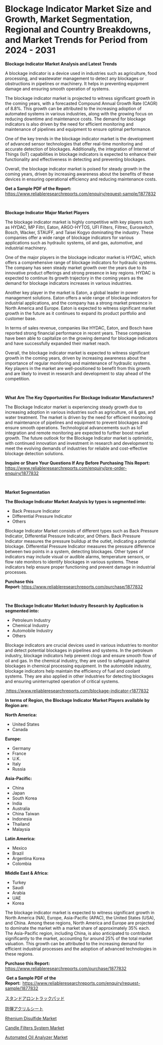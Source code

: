 <p><h1>Blockage Indicator Market Size and Growth, Market Segmentation, Regional and Country Breakdowns, and Market Trends for Period from 2024 -  2031</h1></p><p><strong>Blockage Indicator Market Analysis and Latest Trends</strong></p>
<p><p>A blockage indicator is a device used in industries such as agriculture, food processing, and wastewater management to detect any blockages or obstructions in pipelines or machinery. It helps in preventing equipment damage and ensuring smooth operation of systems.</p><p>The blockage indicator market is projected to witness significant growth in the coming years, with a forecasted Compound Annual Growth Rate (CAGR) of 8.8%. This growth can be attributed to the increasing adoption of automated systems in various industries, along with the growing focus on reducing downtime and maintenance costs. The demand for blockage indicators is also driven by the need for efficient monitoring and maintenance of pipelines and equipment to ensure optimal performance.</p><p>One of the key trends in the blockage indicator market is the development of advanced sensor technologies that offer real-time monitoring and accurate detection of blockages. Additionally, the integration of Internet of Things (IoT) capabilities in blockage indicators is expected to enhance their functionality and effectiveness in detecting and preventing blockages.</p><p>Overall, the blockage indicator market is poised for steady growth in the coming years, driven by increasing awareness about the benefits of these devices in ensuring operational efficiency and reducing maintenance costs.</p></p>
<p><strong>Get a Sample PDF of the Report:&nbsp;</strong> <a href="https://www.reliableresearchreports.com/enquiry/request-sample/1877832">https://www.reliableresearchreports.com/enquiry/request-sample/1877832</a></p>
<p>&nbsp;</p>
<p><strong>Blockage Indicator Major Market Players</strong></p>
<p><p>The blockage indicator market is highly competitive with key players such as HYDAC, MP Filtri, Eaton, ARGO-HYTOS, UFI Filters, Filtrec, Euroswitch, Bosch, Wacker, STAUFF, and Taisei Kogyo dominating the industry. These companies offer a wide range of blockage indicators for various applications such as hydraulic systems, oil and gas, automotive, and industrial machinery.</p><p>One of the major players in the blockage indicator market is HYDAC, which offers a comprehensive range of blockage indicators for hydraulic systems. The company has seen steady market growth over the years due to its innovative product offerings and strong presence in key regions. HYDAC is expected to continue its growth trajectory in the coming years as the demand for blockage indicators increases in various industries.</p><p>Another key player in the market is Eaton, a global leader in power management solutions. Eaton offers a wide range of blockage indicators for industrial applications, and the company has a strong market presence in North America and Europe. Eaton is expected to witness significant market growth in the future as it continues to expand its product portfolio and customer base.</p><p>In terms of sales revenue, companies like HYDAC, Eaton, and Bosch have reported strong financial performance in recent years. These companies have been able to capitalize on the growing demand for blockage indicators and have successfully expanded their market reach.</p><p>Overall, the blockage indicator market is expected to witness significant growth in the coming years, driven by increasing awareness about the importance of regular monitoring and maintenance of hydraulic systems. Key players in the market are well-positioned to benefit from this growth and are likely to invest in research and development to stay ahead of the competition.</p></p>
<p>&nbsp;</p>
<p><strong>What Are The Key Opportunities For Blockage Indicator Manufacturers?</strong></p>
<p><p>The Blockage Indicator market is experiencing steady growth due to increasing adoption in various industries such as agriculture, oil & gas, and water treatment. The market is driven by the need for efficient monitoring and maintenance of pipelines and equipment to prevent blockages and ensure smooth operations. Technological advancements such as IoT integration and remote monitoring are expected to further boost market growth. The future outlook for the Blockage Indicator market is optimistic, with continued innovation and investment in research and development to meet the evolving demands of industries for reliable and cost-effective blockage detection solutions.</p></p>
<p><strong>Inquire or Share Your Questions If Any Before Purchasing This Report:</strong> <a href="https://www.reliableresearchreports.com/enquiry/pre-order-enquiry/1877832">https://www.reliableresearchreports.com/enquiry/pre-order-enquiry/1877832</a></p>
<p>&nbsp;</p>
<p><strong>Market Segmentation</strong></p>
<p><strong>The Blockage Indicator Market Analysis by types is segmented into:</strong></p>
<p><ul><li>Back Pressure Indicator</li><li>Differential Pressure Indicator</li><li>Others</li></ul></p>
<p><p>Blockage Indicator Market consists of different types such as Back Pressure Indicator, Differential Pressure Indicator, and Others. Back Pressure Indicator measures the pressure buildup at the outlet, indicating a potential blockage. Differential Pressure Indicator measures the pressure difference between two points in a system, detecting blockages. Other types of indicators may include visual or audible alarms, temperature sensors, or flow rate monitors to identify blockages in various systems. These indicators help ensure proper functioning and prevent damage in industrial processes.</p></p>
<p><strong>Purchase this Report:&nbsp;</strong><a href="https://www.reliableresearchreports.com/purchase/1877832">https://www.reliableresearchreports.com/purchase/1877832</a></p>
<p>&nbsp;</p>
<p><strong>The Blockage Indicator Market Industry Research by Application is segmented into:</strong></p>
<p><ul><li>Petroleum Industry</li><li>Chemical Industry</li><li>Automobile Industry</li><li>Others</li></ul></p>
<p><p>Blockage indicators are crucial devices used in various industries to monitor and detect potential blockages in pipelines and systems. In the petroleum industry, blockage indicators help prevent clogs and ensure smooth flow of oil and gas. In the chemical industry, they are used to safeguard against blockages in chemical processing equipment. In the automobile industry, blockage indicators help maintain the efficiency of fuel and coolant systems. They are also applied in other industries for detecting blockages and ensuring uninterrupted operation of critical systems.</p></p>
<p><a href="https://www.reliableresearchreports.com/blockage-indicator-r1877832">&nbsp;https://www.reliableresearchreports.com/blockage-indicator-r1877832</a></p>
<p><strong>In terms of Region, the Blockage Indicator Market Players available by Region are:</strong></p>
<p>
    <p> <strong> North America: </strong>
        <ul>
            <li>United States</li>
            <li>Canada</li>
        </ul>
        </p> 
    <p> <strong> Europe: </strong>
        <ul>
            <li>Germany</li>
            <li>France</li>
            <li>U.K.</li>
            <li>Italy</li>
            <li>Russia</li>
        </ul>
        </p> 
    <p> <strong> Asia-Pacific: </strong>
        <ul>
            <li>China</li>
            <li>Japan</li>
            <li>South Korea</li>
            <li>India</li>
            <li>Australia</li>
            <li>China Taiwan</li>
            <li>Indonesia</li>
            <li>Thailand</li>
            <li>Malaysia</li>
        </ul>
        </p> 
    <p> <strong> Latin America: </strong>
        <ul>
            <li>Mexico</li>
            <li>Brazil</li>
            <li>Argentina Korea</li>
            <li>Colombia</li>
        </ul>
        </p> 
    <p> <strong> Middle East & Africa: </strong>
        <ul>
            <li>Turkey</li>
            <li>Saudi</li>
            <li>Arabia</li>
            <li>UAE</li>
            <li>Korea</li>
        </ul>
    </p>
    </p>
<p><p>The blockage indicator market is expected to witness significant growth in North America (NA), Europe, Asia-Pacific (APAC), the United States (USA), and China. Among these regions, North America and Europe are projected to dominate the market with a market share of approximately 35% each. The Asia-Pacific region, including China, is also anticipated to contribute significantly to the market, accounting for around 25% of the total market valuation. This growth can be attributed to the increasing demand for efficient industrial processes and the adoption of advanced technologies in these regions.</p></p>
<p><strong>Purchase this Report: </strong><a href="https://www.reliableresearchreports.com/purchase/1877832">https://www.reliableresearchreports.com/purchase/1877832</a></p>
<p>&nbsp;<strong>Get a Sample PDF of the Report:&nbsp;&nbsp;</strong><a href="https://www.reliableresearchreports.com/enquiry/request-sample/1877832">https://www.reliableresearchreports.com/enquiry/request-sample/1877832</a></p>
<p><strong></strong></p>
<p><p><a href="https://medium.com/@kaiyohnson76845/%E5%8D%98%E7%8B%AC%E3%81%AE%E3%83%88%E3%83%A9%E3%83%83%E3%82%AF%E3%83%91%E3%83%83%E3%83%89%E5%B8%82%E5%A0%B4-%E5%B8%82%E5%A0%B4cagr-%E5%B8%82%E5%A0%B4%E3%83%88%E3%83%AC%E3%83%B3%E3%83%89-%E3%81%8A%E3%82%88%E3%81%B3%E6%88%90%E9%95%B7%E6%88%A6%E7%95%A5%E3%81%AB%E9%96%A2%E3%81%99%E3%82%8B%E6%83%85%E5%A0%B1-92acf34c8b62">スタンドアロントラックパッド</a></p><p><a href="https://medium.com/@redsalmon1949/%E9%98%B2%E5%BC%BE%E3%82%A2%E3%82%AF%E3%83%AA%E3%83%AB%E3%82%B7%E3%83%BC%E3%83%88%E3%81%AE%E5%B8%82%E5%A0%B4%E3%81%AF-%E5%B8%82%E5%A0%B4%E3%82%B7%E3%82%A7%E3%82%A2-%E3%82%B5%E3%82%A4%E3%82%BA-2023%E5%B9%B4%E3%81%BE%E3%81%A7%E3%81%AE%E4%BA%88%E6%B8%AC%E3%81%AB%E7%84%A6%E7%82%B9%E3%82%92%E5%BD%93%E3%81%A6%E3%81%A6%E3%81%84%E3%81%BE%E3%81%99-d39a073d29ef">防弾アクリルシート</a></p><p><a href="https://issuu.com/reportprime-2/docs/rhenium-disulfide-market-size-2030.pptx">Rhenium Disulfide Market</a></p><p><a href="https://github.com/Angelnienowdseej3e45z3p8c/Market-Research-Report-List-2/blob/main/candle-filters-system-market.md">Candle Filters System Market</a></p><p><a href="https://github.com/brentleyjimmiealvaradoz4l1rea/Market-Research-Report-List-2/blob/main/automated-oil-analyzer-market.md">Automated Oil Analyzer Market</a></p></p>